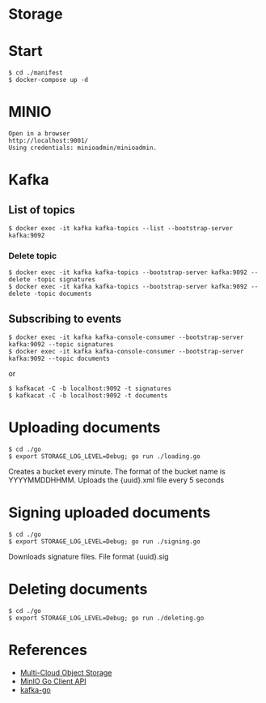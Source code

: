 # Storage

# Start

    $ cd ./manifest
    $ docker-compose up -d

# MINIO

    Open in a browser 
    http://localhost:9001/
    Using credentials: minioadmin/minioadmin.

# Kafka

## List of topics

    $ docker exec -it kafka kafka-topics --list --bootstrap-server kafka:9092

### Delete topic

    $ docker exec -it kafka kafka-topics --bootstrap-server kafka:9092 --delete -topic signatures
    $ docker exec -it kafka kafka-topics --bootstrap-server kafka:9092 --delete -topic documents

## Subscribing to events

    $ docker exec -it kafka kafka-console-consumer --bootstrap-server kafka:9092 --topic signatures
    $ docker exec -it kafka kafka-console-consumer --bootstrap-server kafka:9092 --topic documents

or 
    
    $ kafkacat -C -b localhost:9092 -t signatures
    $ kafkacat -C -b localhost:9092 -t documents

# Uploading documents

    $ cd ./go
    $ export STORAGE_LOG_LEVEL=Debug; go run ./loading.go

Creates a bucket every minute. The format of the bucket name is YYYYMMDDHHMM.
Uploads the {uuid}.xml file every 5 seconds

# Signing uploaded documents

    $ cd ./go
    $ export STORAGE_LOG_LEVEL=Debug; go run ./signing.go

Downloads signature files. File format {uuid}.sig

# Deleting documents

    $ cd ./go
    $ export STORAGE_LOG_LEVEL=Debug; go run ./deleting.go 


# References

 * [Multi-Cloud Object Storage](https://min.io/)
 * [MinIO Go Client API](https://min.io/docs/minio/linux/developers/go/API.html)
 * [kafka-go](https://github.com/segmentio/kafka-go)

